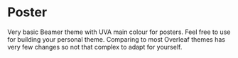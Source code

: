 # Poster
Very basic Beamer theme with UVA main colour for posters. 
Feel free to use for building your personal theme. Comparing to most Overleaf themes has very few changes so not that complex to adapt for yourself.
